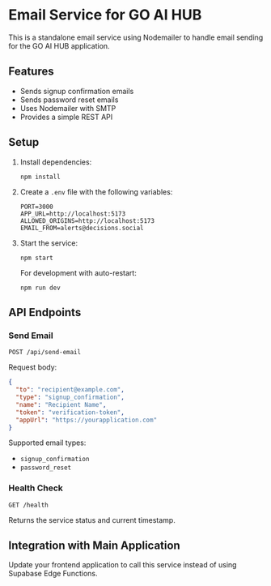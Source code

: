 # Email Service for GO AI HUB

This is a standalone email service using Nodemailer to handle email sending for the GO AI HUB application.

## Features

- Sends signup confirmation emails
- Sends password reset emails
- Uses Nodemailer with SMTP
- Provides a simple REST API

## Setup

1. Install dependencies:
   ```
   npm install
   ```

2. Create a `.env` file with the following variables:
   ```
   PORT=3000
   APP_URL=http://localhost:5173
   ALLOWED_ORIGINS=http://localhost:5173
   EMAIL_FROM=alerts@decisions.social
   ```

3. Start the service:
   ```
   npm start
   ```

   For development with auto-restart:
   ```
   npm run dev
   ```

## API Endpoints

### Send Email
`POST /api/send-email`

Request body:
```json
{
  "to": "recipient@example.com",
  "type": "signup_confirmation",
  "name": "Recipient Name",
  "token": "verification-token",
  "appUrl": "https://yourapplication.com"
}
```

Supported email types:
- `signup_confirmation`
- `password_reset`

### Health Check
`GET /health`

Returns the service status and current timestamp.

## Integration with Main Application

Update your frontend application to call this service instead of using Supabase Edge Functions.